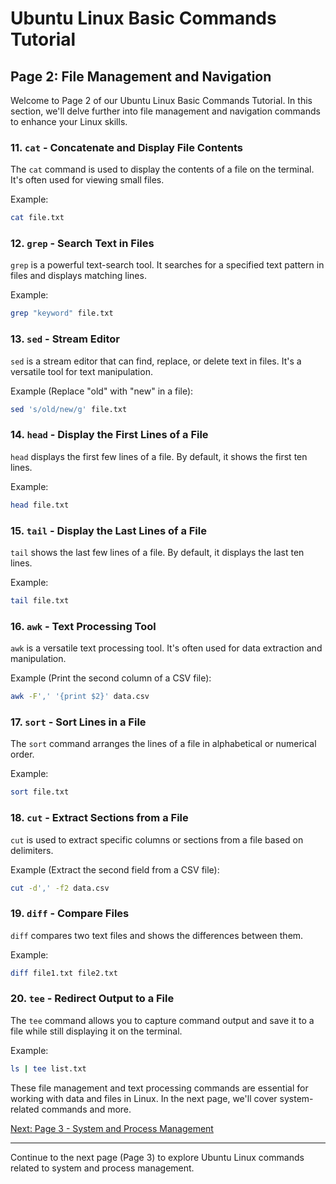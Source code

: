 # Ubuntu Linux Basic Commands Tutorial

## Page 2: File Management and Navigation

Welcome to Page 2 of our Ubuntu Linux Basic Commands Tutorial. In this section, we'll delve further into file management and navigation commands to enhance your Linux skills.

### 11. `cat` - Concatenate and Display File Contents

The `cat` command is used to display the contents of a file on the terminal. It's often used for viewing small files.

Example:
```bash
cat file.txt
```

### 12. `grep` - Search Text in Files

`grep` is a powerful text-search tool. It searches for a specified text pattern in files and displays matching lines.

Example:
```bash
grep "keyword" file.txt
```

### 13. `sed` - Stream Editor

`sed` is a stream editor that can find, replace, or delete text in files. It's a versatile tool for text manipulation.

Example (Replace "old" with "new" in a file):
```bash
sed 's/old/new/g' file.txt
```

### 14. `head` - Display the First Lines of a File

`head` displays the first few lines of a file. By default, it shows the first ten lines.

Example:
```bash
head file.txt
```

### 15. `tail` - Display the Last Lines of a File

`tail` shows the last few lines of a file. By default, it displays the last ten lines.

Example:
```bash
tail file.txt
```

### 16. `awk` - Text Processing Tool

`awk` is a versatile text processing tool. It's often used for data extraction and manipulation.

Example (Print the second column of a CSV file):
```bash
awk -F',' '{print $2}' data.csv
```

### 17. `sort` - Sort Lines in a File

The `sort` command arranges the lines of a file in alphabetical or numerical order.

Example:
```bash
sort file.txt
```

### 18. `cut` - Extract Sections from a File

`cut` is used to extract specific columns or sections from a file based on delimiters.

Example (Extract the second field from a CSV file):
```bash
cut -d',' -f2 data.csv
```

### 19. `diff` - Compare Files

`diff` compares two text files and shows the differences between them.

Example:
```bash
diff file1.txt file2.txt
```

### 20. `tee` - Redirect Output to a File

The `tee` command allows you to capture command output and save it to a file while still displaying it on the terminal.

Example:
```bash
ls | tee list.txt
```

These file management and text processing commands are essential for working with data and files in Linux. In the next page, we'll cover system-related commands and more.

[Next: Page 3 - System and Process Management](page3.md)

---

Continue to the next page (Page 3) to explore Ubuntu Linux commands related to system and process management.